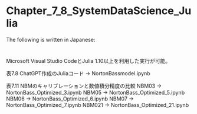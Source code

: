 # Chapter_7_8_SystemDataScience_Julia
The following is written in Japanese:
#
Microsoft Visual Studio CodeとJulia 1.10以上を利用した実行が可能。

表7.8 ChatGPT作成のJuliaコード
-> NortonBassmodel.ipynb

表7.11 NBMのキャリブレーションと数値積分精度の比較
NBM03 -> NortonBass_Optimized_3.ipynb
NBM05 -> NortonBass_Optimized_5.ipynb
NBM06 -> NortonBass_Optimized_6.ipynb
NBM07 -> NortonBass_Optimized_7.ipynb
NBM021 -> NortonBass_Optimized_21.ipynb
